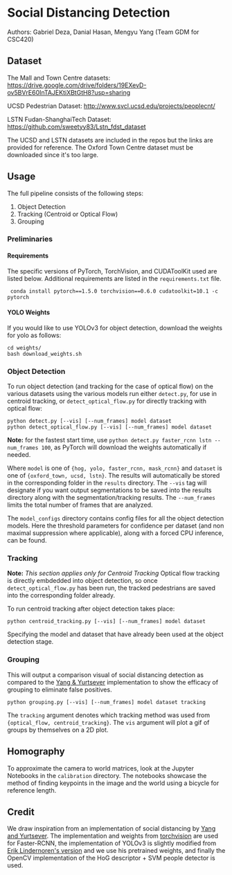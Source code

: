 # Social Distancing Detection
Authors: Gabriel Deza, Danial Hasan, Mengyu Yang (Team GDM for CSC420)

## Dataset
The Mall and Town Centre datasets: 
https://drive.google.com/drive/folders/19EXevD-ov5BVrE60InTAJEKtiXBtGtH8?usp=sharing

UCSD Pedestrian Dataset: 
http://www.svcl.ucsd.edu/projects/peoplecnt/

LSTN Fudan-ShanghaiTech Dataset:
https://github.com/sweetyy83/Lstn_fdst_dataset

The UCSD and LSTN datasets are included in the repos but the links are provided for reference. The Oxford Town Centre dataset must be downloaded since it's too large.

## Usage
The full pipeline consists of the following steps:
1. Object Detection
2. Tracking (Centroid or Optical Flow)
3. Grouping

### Preliminaries

 #### Requirements
 The specific versions of PyTorch, TorchVision, and CUDAToolKit used are listed below. Additional requirements are listed in the ```requirements.txt``` file.
```
 conda install pytorch==1.5.0 torchvision==0.6.0 cudatoolkit=10.1 -c pytorch
```

#### YOLO Weights
If you would like to use YOLOv3 for object detection, download the weights for yolo as follows:
```
cd weights/
bash download_weights.sh
```


### Object Detection
To run object detection (and tracking for the case of optical flow) on the various datasets using the various models run either ```detect.py```, for use in centroid tracking, or ```detect_optical_flow.py``` for directly tracking with optical flow:
 ```
 python detect.py [--vis] [--num_frames] model dataset
 python detect_optical_flow.py [--vis] [--num_frames] model dataset
 ``` 

**Note:** for the fastest start time, use ```python detect.py faster_rcnn lstn --num_frames 100```, as PyTorch will download the weights automatically if needed.

Where ```model``` is one of ```{hog, yolo, faster_rcnn, mask_rcnn}``` and ```dataset``` is one of ```{oxford_town, ucsd, lstn}```. The results will automatically be stored in the corresponding folder in the ```results``` directory. The ```--vis``` tag will designate if you want output segmentations to be saved into the results directory along with the segmentation/tracking results. The ```--num_frames``` limits the total number of frames that are analyzed.

The ```model_configs``` directory contains config files for all the object detection models. Here the threshold parameters for confidence per dataset (and non maximal suppression where applicable), along with a forced CPU inference, can be found. 

### Tracking
**Note:** *This section applies only for Centroid Tracking* Optical flow tracking is directly embdedded into object detection, so once ```detect_optical_flow.py``` has been run, the tracked pedestrians are saved into the corresponding folder already. 

To run centroid tracking after object detection takes place:
```
python centroid_tracking.py [--vis] [--num_frames] model dataset
```
Specifying the model and dataset that have already been used at the object detection stage.


### Grouping
This will output a comparison visual of social distancing detection as compared to the [Yang & Yurtsever](https://github.com/dongfang-steven-yang/social-distancing-monitoring) implementation to show the efficacy of grouping to eliminate false positives.

```
python grouping.py [--vis] [--num_frames] model dataset tracking
```
The ```tracking``` argument denotes which tracking method was used from ```{optical_flow, centroid_tracking}```. The ```vis``` argument will plot a gif of groups by themselves on a 2D plot. 

## Homography
To approximate the camera to world matrices, look at the Jupyter Notebooks in the ```calibration``` directory. The notebooks showcase the method of finding keypoints in the image and the world using a bicycle for reference length.

## Credit
We draw inspiration from an implementation of social distancing by [Yang and Yurtsever](https://github.com/dongfang-steven-yang/social-distancing-monitoring). The implementation and weights from [torchvision](https://pytorch.org/docs/1.5.0/torchvision/models.html#faster-r-cnn) are used for Faster-RCNN, the implementation of YOLOv3 is slightly modified from [Erik Lindernoren's version](https://github.com/eriklindernoren/PyTorch-YOLOv3) and we use his pretrained weights, and finally the OpenCV implementation of the HoG descriptor + SVM people detector is used.


